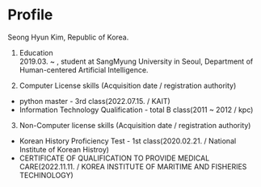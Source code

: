 # Profile
Seong Hyun Kim, Republic of Korea.

1. Education   
2019.03. ~ , student at SangMyung University in Seoul, Department of Human-centered Artificial Intelligence.

2. Computer License skills (Acquisition date / registration authority)
* python master - 3rd class(2022.07.15. / KAIT)
* Information Technology Qualification - total B class(2011 ~ 2012 / kpc)

   

3. Non-Computer license skills (Acquisition date / registration authority)  
* Korean History Proficiency Test - 1st class(2020.02.21. / National Institute of Korean Histroy)
* CERTIFICATE OF QUALIFICATION TO PROVIDE MEDICAL CARE(2022.11.11. / KOREA INSTITUTE OF MARITIME AND FISHERIES TECHINOLOGY)

<!--
**Seong-Hyun-0224/Seong-Hyun-0224** is a ✨ _special_ ✨ repository because its `README.md` (this file) appears on your GitHub profile.

Here are some ideas to get you started:

- 🔭 I’m currently working on ...
- 🌱 I’m currently learning ...
- 👯 I’m looking to collaborate on ...
- 🤔 I’m looking for help with ...
- 💬 Ask me about ...
- 📫 How to reach me: ...
- 😄 Pronouns: ...
- ⚡ Fun fact: ...
-->
